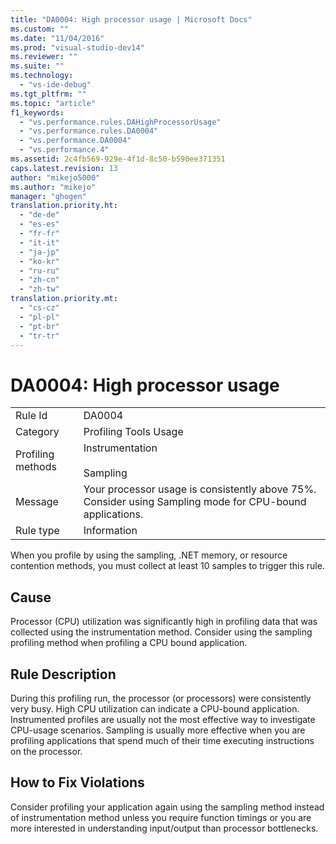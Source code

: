 ```yaml
---
title: "DA0004: High processor usage | Microsoft Docs"
ms.custom: ""
ms.date: "11/04/2016"
ms.prod: "visual-studio-dev14"
ms.reviewer: ""
ms.suite: ""
ms.technology: 
  - "vs-ide-debug"
ms.tgt_pltfrm: ""
ms.topic: "article"
f1_keywords: 
  - "vs.performance.rules.DAHighProcessorUsage"
  - "vs.performance.rules.DA0004"
  - "vs.performance.DA0004"
  - "vs.performance.4"
ms.assetid: 2c4fb569-929e-4f1d-8c50-b590ee371351
caps.latest.revision: 13
author: "mikejo5000"
ms.author: "mikejo"
manager: "ghogen"
translation.priority.ht: 
  - "de-de"
  - "es-es"
  - "fr-fr"
  - "it-it"
  - "ja-jp"
  - "ko-kr"
  - "ru-ru"
  - "zh-cn"
  - "zh-tw"
translation.priority.mt: 
  - "cs-cz"
  - "pl-pl"
  - "pt-br"
  - "tr-tr"
---
```

# DA0004: High processor usage
|||  
|-|-|  
|Rule Id|DA0004|  
|Category|Profiling Tools Usage|  
|Profiling methods|Instrumentation<br /><br /> Sampling|  
|Message|Your processor usage is consistently above 75%. Consider using Sampling mode for CPU-bound applications.|  
|Rule type|Information|  
  
 When you profile by using the sampling, .NET memory, or resource contention methods, you must collect at least 10 samples to trigger this rule.  
  
## Cause  
 Processor (CPU) utilization was significantly high in profiling data that was collected using the instrumentation method. Consider using the sampling profiling method when profiling a CPU bound application.  
  
## Rule Description  
 During this profiling run, the processor (or processors) were consistently very busy. High CPU utilization can indicate a CPU-bound application. Instrumented profiles are usually not the most effective way to investigate CPU-usage scenarios. Sampling is usually more effective when you are profiling applications that spend much of their time executing instructions on the processor.  
  
## How to Fix Violations  
 Consider profiling your application again using the sampling method instead of instrumentation method unless you require function timings or you are more interested in understanding input/output than processor bottlenecks.